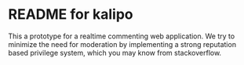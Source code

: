 README for kalipo
==========================

This a prototype for a realtime commenting web application. We try to minimize the need for moderation by implementing a
strong reputation based privilege system, which you may know from stackoverflow.